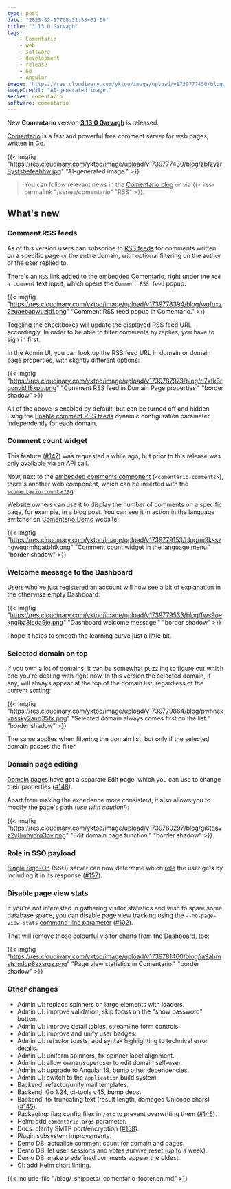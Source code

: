 ```yaml
---
type: post
date: "2025-02-17T08:31:55+01:00"
title: "3.13.0 Garvagh"
tags:
    - Comentario
    - web
    - software
    - development
    - release
    - Go
    - Angular
image: "https://res.cloudinary.com/yktoo/image/upload/v1739777430/blog/zbfzyzr8ysfsbefeehhw.jpg"
imageCredit: "AI-generated image."
series: comentario
software: comentario
---
```


New **Comentario** version [**3.13.0 Garvagh**](https://gitlab.com/comentario/comentario/-/releases/v3.13.0) is released.

[Comentario](/software/comentario) is a fast and powerful free comment server for web pages, written in Go.

{{< imgfig "https://res.cloudinary.com/yktoo/image/upload/v1739777430/blog/zbfzyzr8ysfsbefeehhw.jpg" "AI-generated image." >}}

> <i class="fas fa-info-circle"></i> You can follow relevant news in the [Comentario blog](/series/comentario) or via {{< rss-permalink "/series/comentario" "RSS" >}}.

## What's new

<!--more-->

### Comment RSS feeds

As of this version users can subscribe to [RSS feeds](https://docs.comentario.app/en/kb/rss/) for comments written on a specific page or the entire domain, with optional filtering on the author or the user replied to.

There's an `RSS` link added to the embedded Comentario, right under the `Add a comment` text input, which opens the `Comment RSS feed` popup:

{{< imgfig "https://res.cloudinary.com/yktoo/image/upload/v1739778394/blog/wqfuxz2zuaebapwuzjdi.png" "Comment RSS feed popup in Comentario." >}}

Toggling the checkboxes will update the displayed RSS feed URL accordingly. In order to be able to filter comments by replies, you have to sign in first.

In the Admin UI, you can look up the RSS feed URL in domain or domain page properties, with slightly different options:

{{< imgfig "https://res.cloudinary.com/yktoo/image/upload/v1739787973/blog/ri7xfk3rqonvjdll8xpb.png" "Comment RSS feed in Domain Page properties." "border shadow" >}}

All of the above is enabled by default, but can be turned off and hidden using the [Enable comment RSS feeds](https://docs.comentario.app/en/configuration/backend/dynamic/domain.defaults.comments.rss.enabled/) dynamic configuration parameter, independently for each domain.

### Comment count widget

This feature ([#147](https://gitlab.com/comentario/comentario/-/issues/147)) was requested a while ago, but prior to this release was only available via an API call.

Now, next to the [embedded comments component](https://docs.comentario.app/en/configuration/embedding/comments-tag/) (`<comentario-comments>`), there's another web component, which can be inserted with the [`<comentario-count>` tag](https://docs.comentario.app/en/configuration/embedding/count-tag/).

Website owners can use it to display the number of comments on a specific page, for example, in a blog post. You can see it in action in the language switcher on [Comentario Demo](https://demo.comentario.app/) website:

{{< imgfig "https://res.cloudinary.com/yktoo/image/upload/v1739779153/blog/m9ksszngwgqrmhpatbh9.png" "Comment count widget in the language menu." "border shadow" >}}

### Welcome message to the Dashboard

Users who've just registered an account will now see a bit of explanation in the otherwise empty Dashboard:

{{< imgfig "https://res.cloudinary.com/yktoo/image/upload/v1739779533/blog/fws9oeknqibz8ieda9je.png" "Dashboard welcome message." "border shadow" >}}

I hope it helps to smooth the learning curve just a little bit.

### Selected domain on top

If you own a lot of domains, it can be somewhat puzzling to figure out which one you're dealing with right now. In this version the selected domain, if any, will always appear at the top of the domain list, regardless of the current sorting:

{{< imgfig "https://res.cloudinary.com/yktoo/image/upload/v1739779864/blog/pwhnexvnssky2anq35fk.png" "Selected domain always comes first on the list." "border shadow" >}}

The same applies when filtering the domain list, but only if the selected domain passes the filter.

### Domain page editing

[Domain pages](https://docs.comentario.app/en/kb/domain-page/) have got a separate Edit page, which you can use to change their properties ([#148](https://gitlab.com/comentario/comentario/-/issues/148)).

Apart from making the experience more consistent, it also allows you to modify the page's path (*use with caution!*):

{{< imgfig "https://res.cloudinary.com/yktoo/image/upload/v1739780297/blog/gi6tqavz2y8mhydrq3ov.png" "Edit domain page function." "border shadow" >}}

### Role in SSO payload

[Single Sign-On](https://docs.comentario.app/en/configuration/frontend/domain/authentication/sso/) (SSO) server can now determine which [role](https://docs.comentario.app/en/kb/permissions/roles/) the user gets by including it in its response ([#157](https://gitlab.com/comentario/comentario/-/issues/157)).

### Disable page view stats

If you're not interested in gathering visitor statistics and wish to spare some database space, you can disable page view tracking using the `--no-page-view-stats` [command-line parameter](https://docs.comentario.app/en/configuration/backend/static/) ([#102](https://gitlab.com/comentario/comentario/-/issues/102)).

That will remove those colourful visitor charts from the Dashboard, too:

{{< imgfig "https://res.cloudinary.com/yktoo/image/upload/v1739781460/blog/ia9abmstsmdcp8zxsrgz.png" "Page view statistics in Comentario." "border shadow" >}}

### Other changes

* Admin UI: replace spinners on large elements with loaders.
* Admin UI: improve validation, skip focus on the "show password" button.
* Admin UI: improve detail tables, streamline form controls.
* Admin UI: improve and unify user badges.
* Admin UI: refactor toasts, add syntax highlighting to technical error details.
* Admin UI: uniform spinners, fix spinner label alignment.
* Admin UI: allow owner/superuser to edit domain self-user.
* Admin UI: upgrade to Angular 19, bump other dependencies.
* Admin UI: switch to the `application` build system.
* Backend: refactor/unify mail templates.
* Backend: Go 1.24, ci-tools v45, bump deps.
* Backend: fix truncating text (result length, damaged Unicode chars) ([#145](https://gitlab.com/comentario/comentario/-/issues/145)).
* Packaging: flag config files in `/etc` to prevent overwriting them ([#146](https://gitlab.com/comentario/comentario/-/issues/146)).
* Helm: add `comentario.args` parameter.
* Docs: clarify SMTP port/encryption ([#158](https://gitlab.com/comentario/comentario/-/issues/158)).
* Plugin subsystem improvements.
* Demo DB: actualise comment count for domain and pages.
* Demo DB: let user sessions and votes survive reset (up to a week).
* Demo DB: make predefined comments appear the oldest.
* CI: add Helm chart linting.

{{< include-file "/blog/_snippets/_comentario-footer.en.md" >}}

